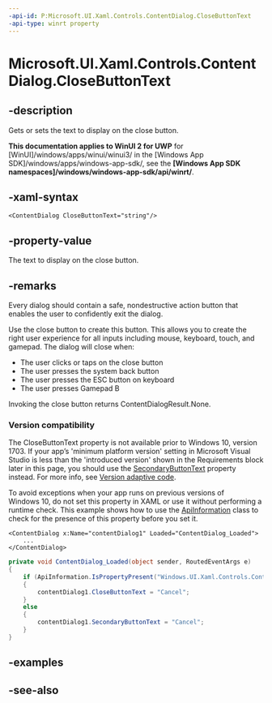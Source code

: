 ```yaml
---
-api-id: P:Microsoft.UI.Xaml.Controls.ContentDialog.CloseButtonText
-api-type: winrt property
---
```


<!-- Property syntax.
public string CloseButtonText { get;  set; }
-->

# Microsoft.UI.Xaml.Controls.ContentDialog.CloseButtonText

## -description
Gets or sets the text to display on the close button.

**This documentation applies to WinUI 2 for UWP** for [WinUI]/windows/apps/winui/winui3/ in the [Windows App SDK]/windows/apps/windows-app-sdk/, see the **[Windows App SDK namespaces]/windows/windows-app-sdk/api/winrt/**.

## -xaml-syntax
```xaml
<ContentDialog CloseButtonText="string"/>
```

## -property-value
The text to display on the close button.

## -remarks
Every dialog should contain a safe, nondestructive action button that enables the user to confidently exit the dialog.

Use the close button to create this button. This allows you to create the right user experience for all inputs including mouse, keyboard, touch, and gamepad. The dialog will close when:
- The user clicks or taps on the close button
- The user presses the system back button
- The user presses the ESC button on keyboard
- The user presses Gamepad B

Invoking the close button returns ContentDialogResult.None.

### Version compatibility

The CloseButtonText property is not available prior to Windows 10, version 1703. If your app’s 'minimum platform version' setting in Microsoft Visual Studio is less than the 'introduced version' shown in the Requirements block later in this page, you should use the [SecondaryButtonText](contentdialog_secondarybuttontext.md) property instead. For more info, see [Version adaptive code](/windows/uwp/debug-test-perf/version-adaptive-code).

To avoid exceptions when your app runs on previous versions of Windows 10, do not set this property in XAML or use it without performing a runtime check. This example shows how to use the [ApiInformation](/uwp/api/windows.foundation.metadata.apiinformation) class to check for the presence of this property before you set it.

```xaml
<ContentDialog x:Name="contentDialog1" Loaded="ContentDialog_Loaded">
    ...
</ContentDialog>
```

```csharp
private void ContentDialog_Loaded(object sender, RoutedEventArgs e)
{
    if (ApiInformation.IsPropertyPresent("Windows.UI.Xaml.Controls.ContentDialog", "CloseButtonText"))
    {
        contentDialog1.CloseButtonText = "Cancel";
    }
    else
    {
        contentDialog1.SecondaryButtonText = "Cancel";
    }
}

```

## -examples

## -see-also
